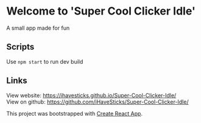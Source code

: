 # Welcome to 'Super Cool Clicker Idle'

A small app made for fun

## Scripts

Use `npm start` to run dev build

## Links

View website: https://ihavesticks.github.io/Super-Cool-Clicker-Idle/  
View on github: https://github.com/iHaveSticks/Super-Cool-Clicker-Idle/

This project was bootstrapped with [Create React App](https://github.com/facebook/create-react-app).
